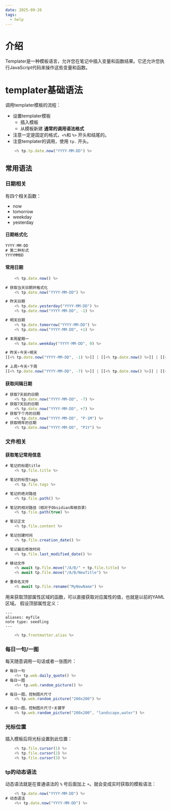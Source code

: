 ```yaml
---
date: 2025-09-26
tags:
  - help
---
```


# 介绍
Templater是一种模板语言，允许您在笔记中插入变量和函数结果。它还允许您执行JavaScript代码来操作这些变量和函数。

# templater基础语法
调用templater模板的流程：
- 设置templater模板
	- 插入模板
	- 从模板新建
**通常的调用语法格式**
- 注意一定是固定的格式，`<%`和 `%>` 开头和结尾的。
- 注意templater的调用，使用 `tp.` 开头。
```js
	<% tp.tp.date.now("YYYY-MM-DD") %>
```

## 常用语法
### 日期相关
有四个相关函数：
- now
- tomorrow
- weekday
- yesterday
#### 日期格式化
```js
YYYY-MM-DD
# 第二种形式
YYYYMMDD
```
#### 常用日期
```js
	<% tp.date.now() %> 

# 获取当天日期并格式化
	<% tp.date.now("YYYY-MM-DD") %>

# 昨天日期
	<% tp.date.yesterday("YYYY-MM-DD") %>
	<% tp.date.now("YYYY-MM-DD", -1) %>

# 明天日期
	<% tp.date.tomorrow("YYYY-MM-DD") %>
	<% tp.date.now("YYYY-MM-DD", +1) %>

# 本周星期一
	<% tp.date.weekday("YYYY-MM-DD", 0) %>

# 昨天+今天+明天
[[<% tp.date.now("YYYY-MM-DD", -1) %>]] | [[<% tp.date.now() %>]] | [[<% tp.date.now("YYYY-MM-DD", +1) %>]]

# 上周+今天+下周
[[<% tp.date.now("YYYY-MM-DD", -7) %>]] | [[<% tp.date.now() %>]] | [[<% tp.date.now("YYYY-MM-DD", +7) %>]]
```
#### 获取间隔日期
```js
# 获取7天前的日期
	<% tp.date.now("YYYY-MM-DD", -7) %>
# 获取7天后的日期
	<% tp.date.now("YYYY-MM-DD", +7) %>
# 获取下个月的日期
	<% tp.date.now("YYYY-MM-DD", "P-1M") %>
# 获取明年的日期
	<% tp.date.now("YYYY-MM-DD", "P1Y") %>
```

### 文件相关
#### 获取笔记常用信息
```js
# 笔记的标题title
	<% tp.file.title %>

# 笔记的标签tags
	<% tp.file.tags %>

# 笔记的绝对路径
	<% tp.file.path() %>

# 笔记的相对路径（相对于Obsidian库根目录）
	<% tp.file.path(true) %>

# 笔记正文
	<% tp.file.content %>

# 笔记创建时间
	<% tp.file.creation_date() %>

# 笔记最后修改时间
	<% tp.file.last_modified_date() %>

# 移动文件
	<% await tp.file.move("/A/B/" + tp.file.title) %>
	<% await tp.file.move("/A/B/NewTitle") %>

# 重命名文件
	<% await tp.file.rename("MyNewName") %>
```

用来获取顶部属性区域的函数，可以直接获取对应属性的值，也就是以前的YAML区域。
假设顶部属性定义：
```
---
aliases: myfile
note type: seedling
---
```

```js
	<% tp.frontmatter.alias %>
```
### 每日一句/一图
每天随意调用一句话或者一张图片：
```js
# 每日一句
	<%+ tp.web.daily_quote() %>
# 每日一图
	<%+ tp.web.random_picture() %>

# 每日一图，控制图片尺寸
	<% tp.web.random_picture("200x200") %>

# 每日一图，控制图片尺寸+关键字
	<% tp.web.random_picture("200x200", "landscape,water") %>
```

### 光标位置
插入模板后将光标设置到此位置：
```js
	<% tp.file.cursor(1) %>
	<% tp.file.cursor(2) %>
	<% tp.file.cursor(3) %>
```

### tp的动态语法
动态语法就是在普通语法的 `%` 号后面加上 `+`。就会变成实时获取的模板语法：
```js
	<% tp.date.now("YYYY-MM-DD") %>
# 动态语法
	<%+ tp.date.now("YYYY-MM-DD") %>
```
